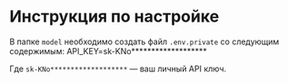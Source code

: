 # Инструкция по настройке

В папке `model` необходимо создать файл `.env.private` со следующим содержимым:
API_KEY=sk-KNo*******************

Где `sk-KNo*******************` — ваш личный API ключ.